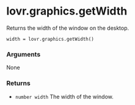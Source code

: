 <!--
category: reference
-->

lovr.graphics.getWidth
===

Returns the width of the window on the desktop.

    width = lovr.graphics.getWidth()

### Arguments

None

### Returns

- `number width` The width of the window.
